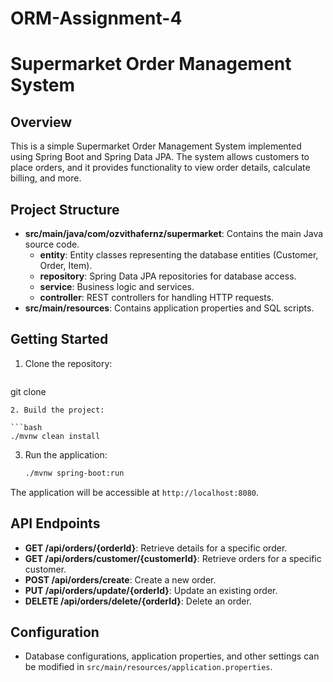 # ORM-Assignment-4
# Supermarket Order Management System
 
## Overview
 
This is a simple Supermarket Order Management System implemented using Spring Boot and Spring Data JPA. The system allows customers to place orders, and it provides functionality to view order details, calculate billing, and more.
 
## Project Structure
 
- **src/main/java/com/ozvithafernz/supermarket**: Contains the main Java source code.
  - **entity**: Entity classes representing the database entities (Customer, Order, Item).
  - **repository**: Spring Data JPA repositories for database access.
  - **service**: Business logic and services.
  - **controller**: REST controllers for handling HTTP requests.
- **src/main/resources**: Contains application properties and SQL scripts.
 
## Getting Started
 
1. Clone the repository:
 
   ```bash
git clone 
   ```
2. Build the project:
 
   ```bash
   ./mvnw clean install
   ```
3. Run the application:
 
   ```bash
   ./mvnw spring-boot:run
   ```
The application will be accessible at `http://localhost:8080`.
 
## API Endpoints
 
- **GET /api/orders/{orderId}**: Retrieve details for a specific order.
- **GET /api/orders/customer/{customerId}**: Retrieve orders for a specific customer.
- **POST /api/orders/create**: Create a new order.
- **PUT /api/orders/update/{orderId}**: Update an existing order.
- **DELETE /api/orders/delete/{orderId}**: Delete an order.
 
## Configuration
 
- Database configurations, application properties, and other settings can be modified in `src/main/resources/application.properties`.
 
